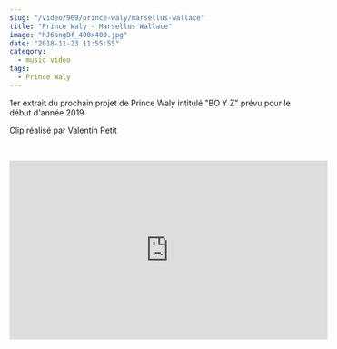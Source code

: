 ```yaml
--- 
slug: "/video/969/prince-waly/marsellus-wallace"
title: "Prince Waly - Marsellus Wallace"
image: "hJ6angBf_400x400.jpg"
date: "2018-11-23 11:55:55"
category:
  - music video
tags:
  - Prince Waly
---
```

<p>1er extrait du prochain projet de Prince Waly intitulé "BO Y Z" prévu pour le début d'année 2019</p>

<p>Clip réalisé par Valentin Petit</p><br/><p><iframe width="560" height="315" src="https://www.youtube.com/embed/255ohZKv1Co" frameborder="0" allow="accelerometer; autoplay; encrypted-media; gyroscope; picture-in-picture" allowfullscreen></iframe></p>